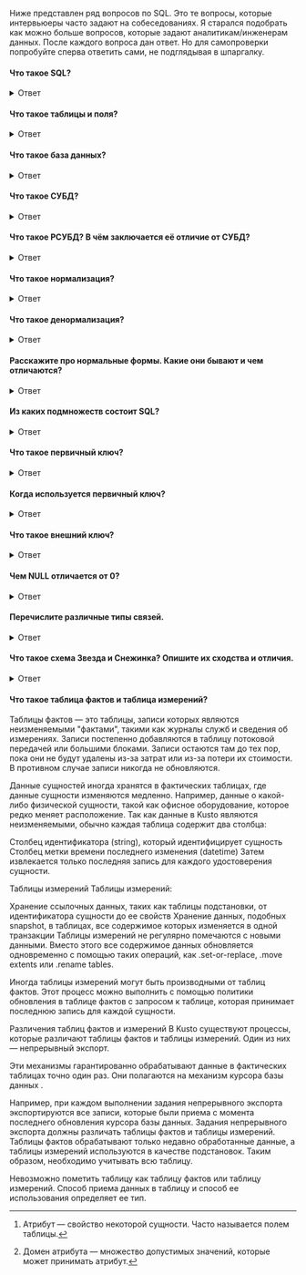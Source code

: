 Ниже представлен ряд вопросов по SQL.
Это те вопросы, которые интервьюеры часто задают на собеседованиях. Я старался подобрать как можно больше вопросов, которые задают аналитикам/инженерам данных.
После каждого вопроса дан ответ. Но для самопроверки попробуйте сперва ответить сами, не подглядывая в шпаргалку.

#### Что такое SQL?
<details>
<summary>Ответ</summary>
SQL  (Structured Query Language) расшифровывается как язык структурированных запросов. Это стандартный язык для СУБД. Он особенно полезен при обработке организованных данных, состоящих из сущностей (переменных) и отношений между различными сущностями данных.
</details>

#### Что такое таблицы и поля?
<details>
<summary>Ответ</summary>
Таблица - это организованный набор данных, хранящихся в виде строк и столбцов. Столбцы могут быть классифицированы как вертикальные поля, а строки - как горизонтальные. Поля - это колонки в таблице, предназначенные для хранения информации.
</details>

#### Что такое база данных?
<details>
<summary>Ответ</summary>
Можно дать несколько разных определений. Ниже представлены те, которые я считаю наиболее удачными.

_База данных_ - это совокупность данных, хранящихся и извлекаемых в цифровом виде из удалённой или локальной компьютерной системы.

_База данных_ - это упорядоченный набор структурированной информации или данных, которые обычно хранятся в электронном виде в компьютерной системе. База данных обычно управляется системой управления базами данных (СУБД).

_База данных_ - это совокупность данных, хранимых в соответствии со схемой данных, манипулирование которыми выполняют в соответствии с правилами средств моделирования данных
</details>

#### Что такое СУБД?
<details>
<summary>Ответ</summary>
СУБД расшифровывается как Система Управления Базами Данных. СУБД - это системное программное обеспечение, ответственное за создание, поиск, обновление и управление базы данных. СУБД гарантирует, наши данные организованы и легкодоступны, выступая в качестве интерфейса между базой данных и её конечными пользователями.
</details>

#### Что такое РСУБД? В чём заключается её отличие от СУБД?
<details>
<summary>Ответ</summary>
_РСУБД_ - Реляционная Система Управления Базами Данных. Ключевое отличие здесь, по сравнению с СУБД, заключается в том, что РСУБД хранит данные в виде набора таблиц, и между общими полями этих таблиц могут существовать отношения. Большинство современных систем управления базами данных, таких как MySQL, Microsoft SQL Server, Oracle, IBM DB2 и Amazon Redshift, основаны на РСУБД.
</details>

#### Что такое нормализация?
<details>
<summary>Ответ</summary>
Нормализация — это процесс организации данных в базе данных, включающий создание таблиц и установление отношений между ними в соответствии с правилами, которые обеспечивают защиту данных и делают базу данных более гибкой, устраняя избыточность и несогласованные зависимости.
</details>

#### Что такое денормализация?
<details>
<summary>Ответ</summary>
Денормализация - это процесс обратный нормализации. При денормализации нормализованная схема преобразуется в схему, содержащую избыточную информацию. Производительность повышается за счет использования избыточности и обеспечения согласованности избыточных данных. Причиной выполнения денормализации являются накладные расходы, возникающие в процессоре запросов из-за чрезмерно нормализованной структуры.
</details>

#### Расскажите про нормальные формы. Какие они бывают и чем отличаются?
<details>
<summary>Ответ</summary>

_Нормальная форма_ — требование, предъявляемое к структуре таблиц в теории реляционных баз данных для устранения из базы избыточных функциональных зависимостей между атрибутами (полями таблиц).
Всего существует шесть нормальных форм. Самая основная и наиболее часто используемая - третья нормальная форма (3НФ), по этому тут будет дано определение только первых трёх нормальных форм.

_Первая нормальная форма_ - оношение находится в 1НФ, если все его атрибуты[^1] являются простыми, все используемые домены[^2] должны содержать только скалярные значения. Не должно быть повторений строк в таблице.

_Вторая нормальная форма_ - отношение находится во 2НФ, если оно находится в 1НФ и каждый не ключевой атрибут неприводимо зависит от Первичного Ключа(ПК). Неприводимость означает, что в составе потенциального ключа отсутствует меньшее подмножество атрибутов, от которого можно также вывести данную функциональную зависимость.

_Третья нормальная форма_ - отношение находится в 3НФ, когда находится во 2НФ и каждый не ключевой атрибут нетранзитивно зависит от первичного ключа. Проще говоря, требуется выносить все не ключевые поля, содержимое которых может относиться к нескольким записям таблицы в отдельные таблицы.

_Нормальная форма Бойса-Кодда (НФБК)_ - это частная форма третьей нормальной формы.

Определение 3НФ не совсем подходит для следующих отношений:
1) отношение имеет два или более потенциальных ключа;
2) два и более потенциальных ключа являются составными;
3) они пересекаются, т.е. имеют хотя бы один общий атрибут.

Для отношений, имеющих один потенциальный ключ (первичный), НФБК является 3НФ. Отношение находится в НФБК, когда каждая нетривиальная и неприводимая слева функциональная зависимость обладает потенциальным ключом в качестве детерминанта.

[^1]: Атрибут — свойство некоторой сущности. Часто называется полем таблицы.

[^2]: Домен атрибута — множество допустимых значений, которые может принимать атрибут.
</details>

#### Из каких подмножеств состоит SQL?
<details>
<summary>Ответ</summary>
DDL (Data Definition Language, язык описания данных) — позволяет выполнять различные операции с базой данных, такие как CREATE (создание), ALTER (изменение) и DROP (удаление объектов).
DML (Data Manipulation Language, язык управления данными) — позволяет получать доступ к данным и манипулировать ими, например, вставлять, обновлять, удалять и извлекать данные из базы данных.
DCL (Data Control Language, язык контролирования данных) — позволяет контролировать доступ к базе данных. Пример — GRANT (предоставить права), REVOKE (отозвать права).
</details>

#### Что такое первичный ключ?
<details>
<summary>Ответ</summary>
Первичный ключ (PRIMARY KEY) предназначен для однозначной идентификации каждой записи в таблице и является строго уникальным (UNIQUE): две записи таблицы не могут иметь одинаковые значения первичного ключа. Нулевые значения (NULL) в PRIMARY KEY не допускаются. Если в качестве PRIMARY KEY используется несколько полей, их называют составным ключом.
</details>

#### Когда используется первичный ключ?
<details>
<summary>Ответ</summary>
Первичный ключ используется в качестве основного ключа и может быть использован для связи с дочерней таблицей, содержащей внешний ключ.
</details>

#### Что такое внешний ключ?
<details>
<summary>Ответ</summary>
Внешний ключ или FOREIGN KEY также является атрибутом ограничения и обеспечивает связь двух таблиц. По сути, это поле или несколько полей, которые ссылаются на PRIMARY KEY в родительской таблице.
</details>

#### Чем NULL отличается от 0?
<details>
<summary>Ответ</summary>
0 - это число.
NULL - это не число, а также NULL не является значением пустой строки. NULL используется для указания того, что данные отсутствуют, неизвестны, неприменимы. NULL не равен ничему, даже другому NULL.
</details>

#### Перечислите различные типы связей.
<details>
<summary>Ответ</summary>

_Один-к-одному (One-to-One)_ - этот тип может быть определён как отношение между двумя таблицами, где каждая запись в одной таблице связана максимум с одной записью в другой таблице.
_Один-ко-многим и Многие-к-одному (One-to-Many & Many-to-One)_ - это наиболее часто используемое отношение, когда запись в таблице связана с несколькими записями в другой таблице.
_Многие-ко-многим (Many-to-Many)_ - этот тип используется в случаях, когда для определения отношения требуется несколько экземпляров с обеих сторон.
</details>


#### Что такое схема Звезда и Снежинка? Опишите их сходства и отличия.
<details>
<summary>Ответ</summary>
Схемы «звезда» и «снежинка» — это два способа структурировать хранилище данных.

Схема типа «звезда» имеет централизованное хранилище данных, которое хранится в таблице фактов. Схема разбивает таблицу фактов на ряд денормализованных таблиц измерений. Таблица фактов содержит агрегированные данные, которые будут использоваться для составления отчетов, а таблица измерений описывает хранимые данные.

Денормализованные проекты менее сложны, потому что данные сгруппированы. Таблица фактов использует только одну ссылку для присоединения к каждой таблице измерений. Более простая конструкция звездообразной схемы значительно упрощает написание сложных запросов.

Схема типа «снежинка» отличается тем, что использует нормализованные данные. Нормализация означает эффективную организацию данных так, чтобы все зависимости данных были определены, и каждая таблица содержала минимум избыточности. Таким образом, отдельные таблицы измерений разветвляются на отдельные таблицы измерений.

Схема «снежинки» использует меньше дискового пространства и лучше сохраняет целостность данных. Основным недостатком является сложность запросов, необходимых для доступа к данным — каждый запрос должен пройти несколько соединений таблиц, чтобы получить соответствующие данные.
Примеры схем звезда и снежинка.
</details>

#### Что такое таблица фактов и таблица измерений?

Таблицы фактов — это таблицы, записи которых являются неизменяемыми "фактами", такими как журналы служб и сведения об измерениях. Записи постепенно добавляются в таблицу потоковой передачей или большими блоками. Записи остаются там до тех пор, пока они не будут удалены из-за затрат или из-за потери их стоимости. В противном случае записи никогда не обновляются.

Данные сущностей иногда хранятся в фактических таблицах, где данные сущности изменяются медленно. Например, данные о какой-либо физической сущности, такой как офисное оборудование, которое редко меняет расположение. Так как данные в Kusto являются неизменяемыми, обычно каждая таблица содержит два столбца:

Столбец идентификатора (string), который идентифицирует сущность
Столбец метки времени последнего изменения (datetime)
Затем извлекается только последняя запись для каждого удостоверения сущности.

Таблицы измерений
Таблицы измерений:

Хранение ссылочных данных, таких как таблицы подстановки, от идентификатора сущности до ее свойств
Хранение данных, подобных snapshot, в таблицах, все содержимое которых изменяется в одной транзакции
Таблицы измерений не регулярно помечаются с новыми данными. Вместо этого все содержимое данных обновляется одновременно с помощью таких операций, как .set-or-replace, .move extents или .rename tables.

Иногда таблицы измерений могут быть производными от таблиц фактов. Этот процесс можно выполнить с помощью политики обновления в таблице фактов с запросом к таблице, которая принимает последнюю запись для каждой сущности.

Различения таблиц фактов и измерений
В Kusto существуют процессы, которые различают таблицы фактов и таблицы измерений. Один из них — непрерывный экспорт.

Эти механизмы гарантированно обрабатывают данные в фактических таблицах точно один раз. Они полагаются на механизм курсора базы данных .

Например, при каждом выполнении задания непрерывного экспорта экспортируются все записи, которые были приема с момента последнего обновления курсора базы данных. Задания непрерывного экспорта должны различать таблицы фактов и таблицы измерений. Таблицы фактов обрабатывают только недавно обработанные данные, а таблицы измерений используются в качестве подстановок. Таким образом, необходимо учитывать всю таблицу.

Невозможно пометить таблицу как таблицу фактов или таблицу измерений. Способ приема данных в таблицу и способ ее использования определяет ее тип.






















